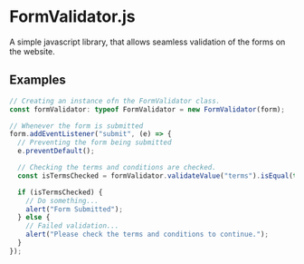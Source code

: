 # FormValidator.js

A simple javascript library, that allows seamless validation of the forms on the website.

## Examples

```typescript
// Creating an instance ofn the FormValidator class.
const formValidator: typeof FormValidator = new FormValidator(form);

// Whenever the form is submitted
form.addEventListener("submit", (e) => {
  // Preventing the form being submitted
  e.preventDefault();

  // Checking the terms and conditions are checked.
  const isTermsChecked = formValidator.validateValue("terms").isEqual(true);

  if (isTermsChecked) {
    // Do something...
    alert("Form Submitted");
  } else {
    // Failed validation...
    alert("Please check the terms and conditions to continue.");
  }
});
```
